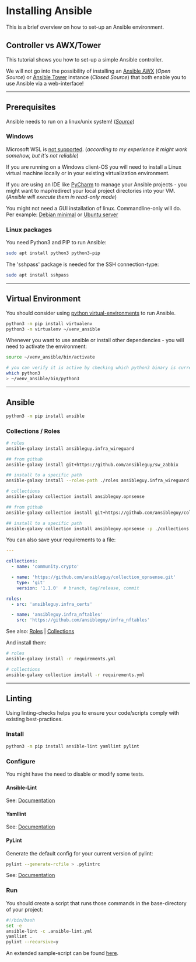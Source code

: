 # Installing Ansible

This is a brief overview on how to set-up an Ansible environment.

## Controller vs AWX/Tower

This tutorial shows you how to set-up a simple Ansible controller.

We will not go into the possibility of installing an [Ansible AWX](https://www.ansible.com/community/awx-project) (_Open Source_) or [Ansible Tower](https://access.redhat.com/products/ansible-tower-red-hat) instance (_Closed Source_) that both enable you to use Ansible via a web-interface!

----

## Prerequisites

Ansible needs to run on a linux/unix system! (_[Source](https://docs.ansible.com/ansible/latest/installation_guide/installation_distros.html)_)

### Windows

Microsoft WSL is [not supported](https://docs.ansible.com/ansible/latest/installation_guide/intro_installation.html#control-node-requirements). (_according to my experience it might work somehow, but it's not reliable_)

If you are running on a Windows client-OS you will need to install a Linux virtual machine locally or in your existing virtualization environment.

If you are using an IDE like [PyCharm](https://www.jetbrains.com/pycharm/) to manage your Ansible projects - you might want to map/redirect your local project directories into your VM. (_Ansible will execute them in read-only mode_)

You might not need a GUI installation of linux. Commandline-only will do. Per example: [Debian minimal](https://www.debian.org/CD/netinst/) or [Ubuntu server](https://ubuntu.com/download/server)

### Linux packages

You need Python3 and PIP to run Ansible:

```bash
sudo apt install python3 python3-pip
```

The 'sshpass' package is needed for the SSH connection-type:

```bash
sudo apt install sshpass
```

----

## Virtual Environment

You should consider using [python virtual-environments](https://realpython.com/python-virtual-environments-a-primer/) to run Ansible.

```bash
python3 -m pip install virtualenv
python3 -m virtualenv ~/venv_ansible
```

Whenever you want to use ansible or install other dependencies - you will need to activate the environment:

```bash
source ~/venv_ansible/bin/activate

# you can verify it is active by checking which python3 binary is currently used
which python3
> ~/venv_ansible/bin/python3
```

----

## Ansible

```bash
python3 -m pip install ansible
```

### Collections / Roles

```bash
# roles
ansible-galaxy install ansibleguy.infra_wireguard

## from github
ansible-galaxy install git+https://github.com/ansibleguy/sw_zabbix

## install to a specific path
ansible-galaxy install --roles-path ./roles ansibleguy.infra_wireguard

# collections
ansible-galaxy collection install ansibleguy.opnsense

## from github
ansible-galaxy collection install git+https://github.com/ansibleguy/collection_opnsense

## install to a specific path
ansible-galaxy collection install ansibleguy.opnsense -p ./collections
```

You can also save your requirements to a file:

```yaml
---

collections:
  - name: 'community.crypto'

  - name: 'https://github.com/ansibleguy/collection_opnsense.git'
    type: 'git'
    version: '1.1.0'  # branch, tag/release, commit

roles:
  - src: 'ansibleguy.infra_certs'

  - name: 'ansibleguy.infra_nftables'
    src: 'https://github.com/ansibleguy/infra_nftables'
```

See also: [Roles](https://galaxy.ansible.com/docs/using/installing.html#installing-multiple-roles-from-a-file) | [Collections](https://docs.ansible.com/ansible/devel/collections_guide/collections_installing.html#installing-collections-with-ansible-galaxy)

And install them:

```bash
# roles
ansible-galaxy install -r requirements.yml

# collections
ansible-galaxy collection install -r requirements.yml
```

----

## Linting

Using linting-checks helps you to ensure your code/scripts comply with existing best-practices.

### Install

```bash
python3 -m pip install ansible-lint yamllint pylint
```

### Configure

You might have the need to disable or modify some tests.

#### Ansible-Lint

See: [Documentation](https://ansible-lint.readthedocs.io/configuring/)

#### Yamllint

See: [Documentation](https://yamllint.readthedocs.io/en/stable/configuration.html)

#### PyLint

Generate the default config for your current version of pylint:

```bash
pylint --generate-rcfile > .pylintrc
```

See: [Documentation](https://yamllint.readthedocs.io/en/stable/configuration.html)

### Run

You should create a script that runs those commands in the base-directory of your project:

```bash
#!/bin/bash
set -e
ansible-lint -c .ansible-lint.yml
yamllint .
pylint --recursive=y
```

An extended sample-script can be found [here](https://github.com/ansibleguy/videos/blob/main/2/structure/extended/script/lint.sh).
